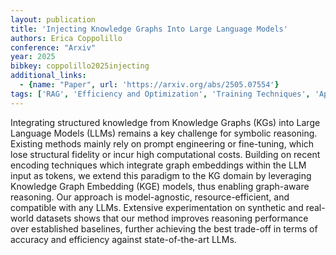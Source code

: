 ```yaml
---
layout: publication
title: 'Injecting Knowledge Graphs Into Large Language Models'
authors: Erica Coppolillo
conference: "Arxiv"
year: 2025
bibkey: coppolillo2025injecting
additional_links:
  - {name: "Paper", url: 'https://arxiv.org/abs/2505.07554'}
tags: ['RAG', 'Efficiency and Optimization', 'Training Techniques', 'Applications', 'Fine-Tuning', 'Prompting', 'Reinforcement Learning', 'Pretraining Methods']
---
```

Integrating structured knowledge from Knowledge Graphs (KGs) into Large Language Models (LLMs) remains a key challenge for symbolic reasoning. Existing methods mainly rely on prompt engineering or fine-tuning, which lose structural fidelity or incur high computational costs. Building on recent encoding techniques which integrate graph embeddings within the LLM input as tokens, we extend this paradigm to the KG domain by leveraging Knowledge Graph Embedding (KGE) models, thus enabling graph-aware reasoning. Our approach is model-agnostic, resource-efficient, and compatible with any LLMs. Extensive experimentation on synthetic and real-world datasets shows that our method improves reasoning performance over established baselines, further achieving the best trade-off in terms of accuracy and efficiency against state-of-the-art LLMs.
